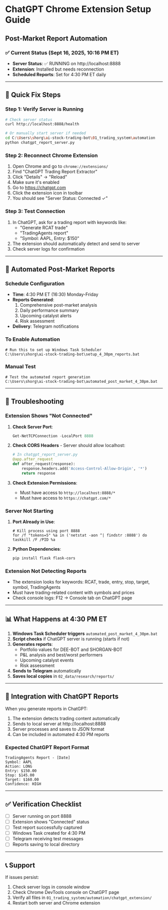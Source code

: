 # ChatGPT Chrome Extension Setup Guide
## Post-Market Report Automation

### ✅ Current Status (Sept 16, 2025, 10:16 PM ET)
- **Server Status**: ✅ RUNNING on http://localhost:8888
- **Extension**: Installed but needs reconnection
- **Scheduled Reports**: Set for 4:30 PM ET daily

---

## 🔧 Quick Fix Steps

### Step 1: Verify Server is Running
```bash
# Check server status
curl http://localhost:8888/health

# Or manually start server if needed
cd C:\Users\shorg\ai-stock-trading-bot\01_trading_system\automation
python chatgpt_report_server.py
```

### Step 2: Reconnect Chrome Extension
1. Open Chrome and go to `chrome://extensions/`
2. Find "ChatGPT Trading Report Extractor"
3. Click "Details" → "Reload"
4. Make sure it's enabled
5. Go to https://chatgpt.com
6. Click the extension icon in toolbar
7. You should see "Server Status: Connected ✓"

### Step 3: Test Connection
1. In ChatGPT, ask for a trading report with keywords like:
   - "Generate RCAT trade"
   - "TradingAgents report"
   - "Symbol: AAPL, Entry: $150"
2. The extension should automatically detect and send to server
3. Check server logs for confirmation

---

## 📅 Automated Post-Market Reports

### Schedule Configuration
- **Time**: 4:30 PM ET (16:30) Monday-Friday
- **Reports Generated**:
  1. Comprehensive post-market analysis
  2. Daily performance summary
  3. Upcoming catalyst alerts
  4. Risk assessment
- **Delivery**: Telegram notifications

### To Enable Automation
```batch
# Run this to set up Windows Task Scheduler
C:\Users\shorg\ai-stock-trading-bot\setup_4_30pm_reports.bat
```

### Manual Test
```batch
# Test the automated report generation
C:\Users\shorg\ai-stock-trading-bot\automated_post_market_4_30pm.bat
```

---

## 🐛 Troubleshooting

### Extension Shows "Not Connected"
1. **Check Server Port**:
   ```powershell
   Get-NetTCPConnection -LocalPort 8888
   ```

2. **Check CORS Headers** - Server should allow localhost:
   ```python
   # In chatgpt_report_server.py
   @app.after_request
   def after_request(response):
       response.headers.add('Access-Control-Allow-Origin', '*')
       return response
   ```

3. **Check Extension Permissions**:
   - Must have access to `http://localhost:8888/*`
   - Must have access to `https://chatgpt.com/*`

### Server Not Starting
1. **Port Already in Use**:
   ```batch
   # Kill process using port 8888
   for /f "tokens=5" %a in ('netstat -aon ^| findstr :8888') do taskkill /F /PID %a
   ```

2. **Python Dependencies**:
   ```bash
   pip install flask flask-cors
   ```

### Extension Not Detecting Reports
- The extension looks for keywords: RCAT, trade, entry, stop, target, symbol, TradingAgents
- Must have trading-related content with symbols and prices
- Check console logs: F12 → Console tab on ChatGPT page

---

## 📊 What Happens at 4:30 PM ET

1. **Windows Task Scheduler triggers** `automated_post_market_4_30pm.bat`
2. **Script checks** if ChatGPT server is running (starts if not)
3. **Generates reports**:
   - Portfolio values for DEE-BOT and SHORGAN-BOT
   - P&L analysis and best/worst performers
   - Upcoming catalyst events
   - Risk assessment
4. **Sends to Telegram** automatically
5. **Saves local copies** in `02_data/research/reports/`

---

## 🔄 Integration with ChatGPT Reports

When you generate reports in ChatGPT:
1. The extension detects trading content automatically
2. Sends to local server at http://localhost:8888
3. Server processes and saves to JSON format
4. Can be included in automated 4:30 PM reports

### Expected ChatGPT Report Format
```
TradingAgents Report - [Date]
Symbol: AAPL
Action: LONG
Entry: $150.00
Stop: $145.00
Target: $160.00
Confidence: HIGH
```

---

## ✅ Verification Checklist

- [ ] Server running on port 8888
- [ ] Extension shows "Connected" status
- [ ] Test report successfully captured
- [ ] Windows Task created for 4:30 PM
- [ ] Telegram receiving test messages
- [ ] Reports saving to local directory

---

## 📞 Support

If issues persist:
1. Check server logs in console window
2. Check Chrome DevTools console on ChatGPT page
3. Verify all files in `01_trading_system/automation/chatgpt_extension/`
4. Restart both server and Chrome extension